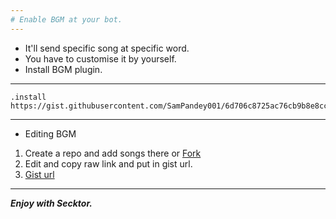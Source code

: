 ```yaml
---
# Enable BGM at your bot.
---
```


- It'll send specific song at specific word.
- You have to customise it by yourself.
- Install BGM plugin.

---
```
.install https://gist.githubusercontent.com/SamPandey001/6d706c8725ac76cb9b8e8ccba6ef91c9/raw
```
---
- Editing BGM

1. Create a repo and add songs there or [Fork](https://github.com/SamPandey001/Secktor-Plugins/blob/main/plugins/bgm/bgm.js)
2. Edit and copy raw link and put in gist url.
3. [Gist url](https://gist.githubusercontent.com/SamPandey001/6d706c8725ac76cb9b8e8ccba6ef91c9)
---
***Enjoy with Secktor.***